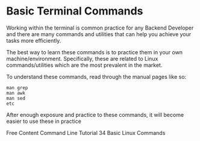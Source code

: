 # Basic Terminal Commands

Working within the terminal is common practice for any Backend Developer and there are many commands and utilities that can help you achieve your tasks more efficiently.

The best way to learn these commands is to practice them in your own machine/environment. Specifically, these are related to Linux commands/utilities which are the most prevalent in the market.

To understand these commands, read through the manual pages like so:
```
man grep
man awk
man sed
etc
```

After enough exposure and practice to these commands, it will become easier to use these in practice


<ResourceGroupTitle>Free Content</ResourceGroupTitle>
<BadgeLink badgeText='Course' colorScheme='green' href='https://www.learnenough.com/command-line-tutorial'>Command Line Tutorial</BadgeLink>
<BadgeLink colorScheme='yellow' badgeText='Read' href='https://www.hostinger.com/tutorials/linux-commands'>34 Basic Linux Commands</BadgeLink>
